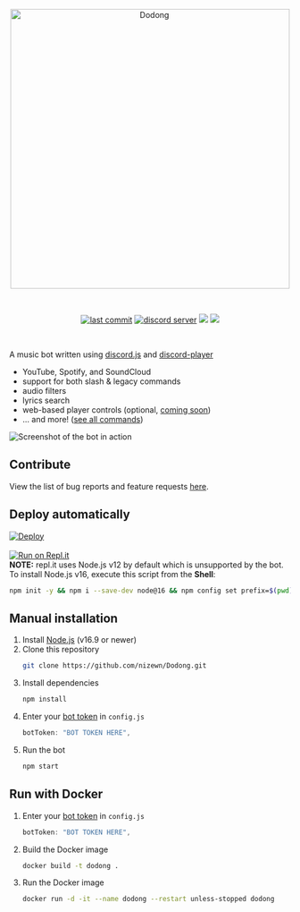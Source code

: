 <div align="center">
  <p>
    <img src="https://puersa.com/gallery/dodongmedium.png" width="500" alt="Dodong" /></a>
  </p>
  <br>
  <p>
    <a href="https://github.com/nizewn/Dodong/commits/main"><img src="https://img.shields.io/github/last-commit/nizewn/Dodong?color=44b868&logo=GitHub&logoColor=white&style=flat-square" alt="last commit"></a> 
    <a href="https://puersa.com/discord"><img src="https://img.shields.io/discord/706460727573217381?color=44b868&logo=discord&logoColor=white&style=flat-square" alt="discord server"></a>
    <a href="https://www.npmjs.com/package/discord.js"><img src="https://img.shields.io/github/package-json/dependency-version/nizewn/Dodong/discord.js?color=44b868&logo=npm&style=flat-square"></a>
    <a href="https://www.npmjs.com/package/discord-player"><img src="https://img.shields.io/github/package-json/dependency-version/nizewn/Dodong/discord-player?color=44b868&logo=npm&style=flat-square"></a>
  </p>
</div>
<br>

A music bot written using [discord.js](https://github.com/discordjs/discord.js) and [discord-player](https://github.com/Androz2091/discord-player)
- YouTube, Spotify, and SoundCloud
- support for both slash & legacy commands
- audio filters
- lyrics search
- web-based player controls (optional, [coming soon](https://github.com/JoshCunningHum/Dodong-webplayer))
- ... and more! ([see all commands](https://github.com/nizewn/Dodong/tree/main/commands))

![Screenshot of the bot in action](https://puersa.com/gallery/dodongexample.png)

## Contribute

View the list of bug reports and feature requests [here](https://github.com/nizewn/Dodong/issues).

## Deploy automatically

[![Deploy](https://www.herokucdn.com/deploy/button.svg)](https://heroku.com/deploy?template=https://github.com/nizewn/Dodong)<br><br>
[![Run on Repl.it](https://repl.it/badge/github/nizewn/Dodong)](https://repl.it/github/nizewn/Dodong)<br>
**NOTE:** repl.it uses Node.js v12 by default which is unsupported by the bot.<br>
To install Node.js v16, execute this script from the **Shell**:

```sh
npm init -y && npm i --save-dev node@16 && npm config set prefix=$(pwd)/node_modules/node && export PATH=$(pwd)/node_modules/node/bin:$PATH
```

## Manual installation

1. Install [Node.js](https://nodejs.org/en/download) (v16.9 or newer)
2. Clone this repository
   ```sh
   git clone https://github.com/nizewn/Dodong.git
   ```
3. Install dependencies
   ```sh
   npm install
   ```
4. Enter your [bot token](https://discord.com/developers/applications) in `config.js`
   ```js
   botToken: "BOT TOKEN HERE",
   ```
5. Run the bot
   ```sh
   npm start
   ```

## Run with Docker
1. Enter your [bot token](https://discord.com/developers/applications) in `config.js`
   ```js
   botToken: "BOT TOKEN HERE",
   ```

2. Build the Docker image
   ```sh
   docker build -t dodong .
   ```

3. Run the Docker image
   ```sh
   docker run -d -it --name dodong --restart unless-stopped dodong
   ```
